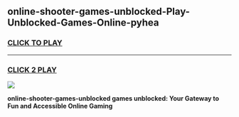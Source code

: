 
## online-shooter-games-unblocked-Play-Unblocked-Games-Online-pyhea
<h3>
<a href="https://premium76.site?title=online-shooter-games-unblocked&ref=25A">CLICK TO PLAY</a></h3>
<hr>

<h3>
<a href="https://premium76.site?title=online-shooter-games-unblocked&ref=25A">CLICK 2 PLAY</a>
  
</h3>

<a href="https://premium76.site?title=online-shooter-games-unblocked&ref=25A"><img src="https://clearcache.store/games.png"></a>


**online-shooter-games-unblocked games unblocked: Your Gateway to Fun and Accessible Online Gaming**
